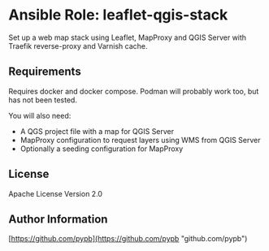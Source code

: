 # Ansible Role: leaflet-qgis-stack

Set up a web map stack using Leaflet, MapProxy and QGIS Server with Traefik reverse-proxy and Varnish cache.

## Requirements

Requires docker and docker compose. Podman will probably work too, but has not been tested.

You will also need:
 - A QGS project file with a map for QGIS Server
 - MapProxy configuration to request layers using WMS from QGIS Server
 - Optionally a seeding configuration for MapProxy

## License

Apache License Version 2.0

## Author Information

[https://github.com/pypb](https://github.com/pypb "github.com/pypb")

